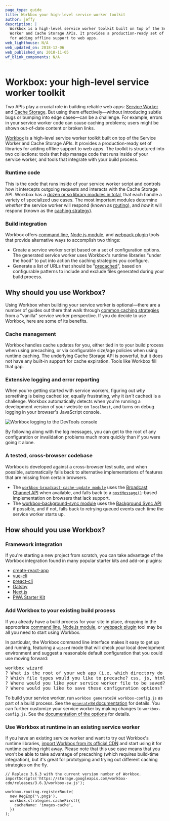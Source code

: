 ```yaml
---
page_type: guide
title: Workbox your high-level service worker toolkit
author: jeffy
description: |
  Workbox is a high-level service worker toolkit built on top of the Service
  Worker and Cache Storage APIs. It provides a production-ready set of libraries
  for adding offline support to web apps.
web_lighthouse: N/A
web_updated_on: 2018-12-06
web_published_on: 2018-11-05
wf_blink_components: N/A
---
```


# Workbox: your high-level service worker toolkit

Two APIs play a crucial role in building reliable web apps:
[Service Worker](https://developer.mozilla.org/en-US/docs/Web/API/Service_Worker_API)
and [Cache Storage](https://developer.mozilla.org/en-US/docs/Web/API/Cache). But
using them effectively—without introducing subtle bugs or bumping into edge
cases—can be a challenge. For example, errors in your service worker code can
cause caching problems; users might be shown out-of-date content or broken
links.

[Workbox](https://developers.google.com/web/tools/workbox/) is a high-level
service worker toolkit built on top of the Service Worker and Cache Storage
APIs. It provides a production-ready set of libraries for adding offline support to
web apps. The toolkit is structured into two collections: tools that help manage
code that runs inside of your service worker, and tools that integrate with your
build process.

### Runtime code

This is the code that runs inside of your service worker script and controls how
it intercepts outgoing requests and interacts with the Cache Storage API.
Workbox has a
[dozen or so library modules in total](https://developers.google.com/web/tools/workbox/modules/),
that each handle a variety of specialized use cases. The most important modules
determine _whether_ the service worker will respond (known as
[routing](https://developers.google.com/web/tools/workbox/modules/workbox-routing)),
and _how_ it will respond (known as the
[caching strategy](https://developers.google.com/web/tools/workbox/modules/workbox-strategies)).

### Build integration

Workbox offers
[command line](https://developers.google.com/web/tools/workbox/modules/workbox-cli),
[Node.js module](https://developers.google.com/web/tools/workbox/modules/workbox-build),
and
[webpack plugin](https://developers.google.com/web/tools/workbox/modules/workbox-webpack-plugin)
tools that provide alternative ways to accomplish two things:

+  Create a service worker script based on a set of configuration
    options. The generated service worker uses Workbox's runtime libraries
    "under the hood" to put into action the caching strategies you configure.
+  Generate a list of URLs that should be
    "[precached](https://developers.google.com/web/tools/workbox/modules/workbox-precaching)",
    based on configurable patterns to include and exclude files generated
    during your build process.

## Why should you use Workbox?

Using Workbox when building your service worker is optional—there are a number
of guides out there that walk through
[common caching strategies](https://developers.google.com/web/fundamentals/instant-and-offline/offline-cookbook/)
from a "vanilla" service worker perspective. If you do decide to use Workbox,
here are some of its benefits.

### Cache management

Workbox handles cache updates for you, either tied in to your build process when
using precaching, or via configurable size/age policies when using runtime
caching. The underlying Cache Storage API is powerful, but it does not have any
built-in support for cache expiration. Tools like Workbox fill that gap.

### Extensive logging and error reporting

When you're getting started with service workers, figuring out _why_ something
is being cached (or, equally frustrating, why it _isn't_ cached) is a challenge.
Workbox automatically detects when you're running a development version of your
website on `localhost`, and turns on debug logging in your browser's JavaScript
console.

<img class="screenshot" src="https://web.devsite.corp.google.com/reliable/workbox/workbox-logging.png?dcb_=0.8837450276540446" alt="Workbox logging to the DevTools console">

By following along with the log messages, you can get to the root of any
configuration or invalidation problems much more quickly than if you were going
it alone.

### A tested, cross-browser codebase

Workbox is developed against a cross-browser test suite, and when possible,
automatically falls back to alternative implementations of features that are
missing from certain browsers.

+  The
    [`workbox-broadcast-cache-update module`](https://developers.google.com/web/tools/workbox/modules/workbox-broadcast-cache-update)
    uses the
    [Broadcast Channel API](https://developer.mozilla.org/en-US/docs/Web/API/Broadcast_Channel_API)
    when available, and falls back to a
    [`postMessage()`](https://developer.mozilla.org/en-US/docs/Web/API/Window/postMessage)-based
    implementation on browsers that lack support.
+  The
    [workbox-background-sync module](https://developers.google.com/web/tools/workbox/modules/workbox-background-sync)
    uses the
    [Background Sync API](https://developers.google.com/web/updates/2015/12/background-sync)
    if possible, and if not, falls back to retrying queued events each time the
    service worker starts up.

## How should you use Workbox?

### Framework integration

If you're starting a new project from scratch, you can take advantage of the
Workbox integration found in many popular starter kits and add-on plugins:

+  [create-react-app](https://facebook.github.io/create-react-app/docs/making-a-progressive-web-app)
+  [vue-cli](https://github.com/vuejs/vue-cli/blob/dev/packages/%40vue/cli-plugin-pwa/README.md)
+  [preact-cli](https://github.com/prateekbh/preact-cli-workbox-plugin/blob/master/README.md)
+  [Gatsby](https://www.gatsbyjs.org/packages/gatsby-plugin-offline/)
+  [Next.js](https://github.com/hanford/next-offline/blob/master/readme.md)
+  [PWA Starter Kit](https://polymer.github.io/pwa-starter-kit/what's-in-the-box/)

### Add Workbox to your existing build process

If you already have a build process for your site in place, dropping in the
appropriate
[command line](https://developers.google.com/web/tools/workbox/modules/workbox-cli),
[Node.js module](https://developers.google.com/web/tools/workbox/modules/workbox-build),
or
[webpack plugin](https://developers.google.com/web/tools/workbox/modules/workbox-webpack-plugin)
tool may be all you need to start using Workbox.

In particular, the Workbox command line interface makes it easy to get up and
running, featuring a `wizard` mode that will check your local development
environment and suggest a reasonable default configuration that you could use
moving forward:

<pre class="devsite-terminal">
workbox wizard
<span class="no-select">? What is the root of your web app (i.e. which directory do you deploy)? src/</span>
<span class="no-select">? Which file types would you like to precache? css, js, html</span>
<span class="no-select">? Where would you like your service worker file to be saved? build/sw.js</span>
<span class="no-select">? Where would you like to save these configuration options? workbox-config.js</span>
</pre>

To build your service worker, run `workbox generateSW workbox-config.js`
as part of a build process. See the [`generateSW` documentation](https://goo.gl/fdTQBf) for details.
You can further customize your service worker by making changes to `workbox-config.js`.
See the [documentation of the options](https://goo.gl/gVo87N) for details.


### Use Workbox at runtime in an existing service worker

If you have an existing service worker and want to try out Workbox's runtime
libraries,
[import Workbox from its official CDN](https://developers.google.com/web/tools/workbox/modules/workbox-sw#using_workbox_sw_via_cdn)
and start using it for runtime caching right away. Please note that this use
case means that you won't be able to take advantage of precaching (which
requires build-time integration), but it's great for prototyping and trying out
different caching strategies on the fly.

```
// Replace 3.6.3 with the current version number of Workbox.
importScripts('https://storage.googleapis.com/workbox-cdn/releases/3.6.3/workbox-sw.js');

workbox.routing.registerRoute(
  new RegExp('\.png$'),
  workbox.strategies.cacheFirst({
    cacheName: 'images-cache',
  })
);
```
